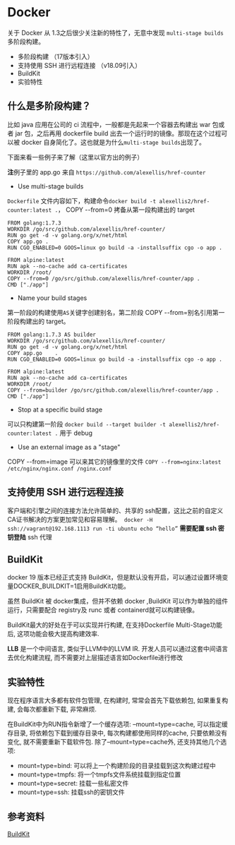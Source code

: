 # Docker
关于 Docker 从 1.3之后很少关注新的特性了，无意中发现 `multi-stage builds` 多阶段构建。

* 多阶段构建 （17版本引入）
* 支持使用 SSH 进行远程连接 （v18.09引入）
* BuildKit
* 实验特性

## 什么是多阶段构建？
比如 java 应用在公司的 ci 流程中，一般都是先起来一个容器去构建出 war 包或者 jar 包，之后再用 dockerfile build 出去一个运行时的镜像。那现在这个过程可以被 docker 自身简化了。这也就是为什么`multi-stage builds`出现了。

下面来看一些例子来了解（这里以官方出的例子）

**注**例子里的 app.go 来自 `https://github.com/alexellis/href-counter`

* Use multi-stage builds

`Dockerfile` 文件内容如下，构建命令`docker build -t alexellis2/href-counter:latest .`， COPY --from=0 拷备从第一段构建出的 target

```
FROM golang:1.7.3
WORKDIR /go/src/github.com/alexellis/href-counter/
RUN go get -d -v golang.org/x/net/html  
COPY app.go .
RUN CGO_ENABLED=0 GOOS=linux go build -a -installsuffix cgo -o app .

FROM alpine:latest  
RUN apk --no-cache add ca-certificates
WORKDIR /root/
COPY --from=0 /go/src/github.com/alexellis/href-counter/app .
CMD ["./app"]  
```

* Name your build stages

第一阶段的构建使用`AS`关键字创建别名，第二阶段 COPY --from=别名引用第一阶段构建出的 target。

```
FROM golang:1.7.3 AS builder
WORKDIR /go/src/github.com/alexellis/href-counter/
RUN go get -d -v golang.org/x/net/html  
COPY app.go    .
RUN CGO_ENABLED=0 GOOS=linux go build -a -installsuffix cgo -o app .

FROM alpine:latest  
RUN apk --no-cache add ca-certificates
WORKDIR /root/
COPY --from=builder /go/src/github.com/alexellis/href-counter/app .
CMD ["./app"]
```

* Stop at a specific build stage

可以只构建第一阶段 `docker build --target builder -t alexellis2/href-counter:latest .` 用于 debug

* Use an external image as a "stage"

COPY --from=image 可以来其它的镜像里的文件 `COPY --from=nginx:latest /etc/nginx/nginx.conf /nginx.conf`

## 支持使用 SSH 进行远程连接
客户端和引擎之间的连接方法允许简单的、共享的 ssh配置，这比之前的自定义 CA证书解决的方案更加常见和容易理解。` docker -H ssh://vagrant@192.168.1113 run -ti ubuntu echo “hello”` **需要配置 ssh 密钥登陆**
ssh 代理

## BuildKit
docker 19 版本已经正式支持 BuildKit，但是默认没有开启，可以通过设置环境变量DOCKER_BUILDKIT=1启用BuildKit功能。

虽然 BuildKit 被 docker集成，但并不依赖 docker ,BuildKit 可以作为单独的组件运行，只需要配合 registry及 runc 或者 containerd就可以构建镜像。

BuildKit最大的好处在于可以实现并行构建, 在支持Dockerfile Multi-Stage功能后, 这项功能会极大提高构建效率.

**LLB** 是一个中间语言, 类似于LLVM中的LLVM IR. 开发人员可以通过这套中间语言去优化构建流程, 而不需要对上层描述语言如Dockerfile进行修改

## 实验特性
现在程序语言大多都有软件包管理, 在构建时, 常常会首先下载依赖包, 如果重复构建, 会每次都重新下载, 非常麻烦.

在BuildKit中为RUN指令新增了一个缓存选项: –mount=type=cache, 可以指定缓存目录, 将依赖包下载到缓存目录中, 每次构建都使用同样的cache, 只要依赖没有变化, 就不需要重新下载软件包.
除了–mount=type=cache外, 还支持其他几个选项:

+ mount=type=bind: 可以将上一个构建阶段的目录挂载到这次构建过程中
+ mount=type=tmpfs: 将一个tmpfs文件系统挂载到指定位置
+ mount=type=secret: 挂载一些私密文件
+ mount=type=ssh: 挂载ssh的密钥文件

## 参考资料

[BuildKit](https://heychenbin.github.io/post/buildkit/)
